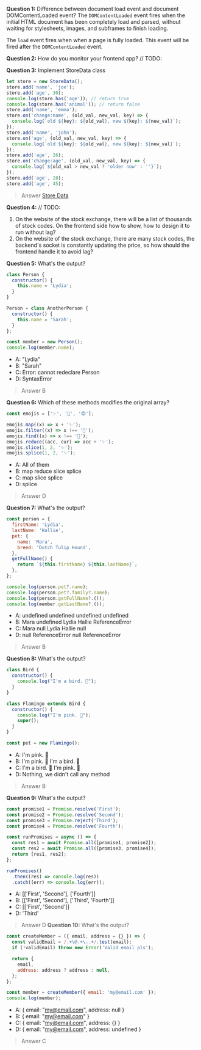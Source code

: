 **Question 1:** Difference between document load event and document DOMContentLoaded event?
The `DOMContentLoaded` event fires when the initial HTML document has been completely load and parsed, without waiting for stylesheets, images, and subframes to finish loading.

The `load` event fires when when a page is fully loaded. This event will be fired after the `DOMContentLoaded` event.

**Question 2:** How do you monitor your frontend app?
// TODO:

**Question 3:** Implement StoreData class

```js
let store = new StoreData();
store.add('name', 'joe');
store.add('age', 30);
console.log(store.has('age')); // return true
console.log(store.has('animal')); // return false
store.add('name', 'emma');
store.on('change:name', (old_val, new_val, key) => {
  console.log(`old ${key}: ${old_val}, new ${key}: ${new_val}`);
});
store.add('name', 'john');
store.on('age', (old_val, new_val, key) => {
  console.log(`old ${key}: ${old_val}, new ${key}: ${new_val}`);
});
store.add('age', 26);
store.on('change:age', (old_val, new_val, key) => {
  console.log(`${old_val > new_val ? 'older now' : ''}`);
});
store.add('age', 28);
store.add('age', 45);
```

> Answer [Store Data](./store.ts)

**Question 4:**
// TODO:

1. On the website of the stock exchange, there will be a list of thousands of stock codes. On the frontend side how to show, how to design it to run without lag?
2. On the website of the stock exchange, there are many stock codes, the backend's socket is constantly updating the price, so how should the frontend handle it to avoid lag?

**Question 5:** What's the output?

```js
class Person {
  constructor() {
    this.name = 'Lydia';
  }
}

Person = class AnotherPerson {
  constructor() {
    this.name = 'Sarah';
  }
};

const member = new Person();
console.log(member.name);
```

- A: "Lydia"
- B: "Sarah"
- C: Error: cannot redeclare Person
- D: SyntaxError

> Answer B

**Question 6:** Which of these methods modifies the original array?

```js
const emojis = ['✨', '🥑', '😍'];

emojis.map((x) => x + '✨');
emojis.filter((x) => x !== '🥑');
emojis.find((x) => x !== '🥑');
emojis.reduce((acc, cur) => acc + '✨');
emojis.slice(1, 2, '✨');
emojis.splice(1, 2, '✨');
```

- A: All of them
- B: map reduce slice splice
- C: map slice splice
- D: splice

> Answer D

**Question 7:** What's the output?

```js
const person = {
  firstName: 'Lydia',
  lastName: 'Hallie',
  pet: {
    name: 'Mara',
    breed: 'Dutch Tulip Hound',
  },
  getFullName() {
    return `${this.firstName} ${this.lastName}`;
  },
};

console.log(person.pet?.name);
console.log(person.pet?.family?.name);
console.log(person.getFullName?.());
console.log(member.getLastName?.());
```

- A: undefined undefined undefined undefined
- B: Mara undefined Lydia Hallie ReferenceError
- C: Mara null Lydia Hallie null
- D: null ReferenceError null ReferenceError

> Answer B

**Question 8:** What's the output?

```js
class Bird {
  constructor() {
    console.log("I'm a bird. 🦢");
  }
}

class Flamingo extends Bird {
  constructor() {
    console.log("I'm pink. 🌸");
    super();
  }
}

const pet = new Flamingo();
```

- A: I'm pink. 🌸
- B: I'm pink. 🌸 I'm a bird. 🦢
- C: I'm a bird. 🦢 I'm pink. 🌸
- D: Nothing, we didn't call any method

> Answer B

**Question 9:** What's the output?

```js
const promise1 = Promise.resolve('First');
const promise2 = Promise.resolve('Second');
const promise3 = Promise.reject('Third');
const promise4 = Promise.resolve('Fourth');

const runPromises = async () => {
  const res1 = await Promise.all([promise1, promise2]);
  const res2 = await Promise.all([promise3, promise4]);
  return [res1, res2];
};

runPromises()
  .then((res) => console.log(res))
  .catch((err) => console.log(err));
```

- A: [['First', 'Second'], ['Fourth']]
- B: [['First', 'Second'], ['Third', 'Fourth']]
- C: [['First', 'Second']]
- D: 'Third'

> Answer D
> **Question 10:** What's the output?

```js
const createMember = ({ email, address = {} }) => {
  const validEmail = /.+\@.+\..+/.test(email);
  if (!validEmail) throw new Error('Valid email pls');

  return {
    email,
    address: address ? address : null,
  };
};

const member = createMember({ email: 'my@email.com' });
console.log(member);
```

- A: { email: "my@email.com", address: null }
- B: { email: "my@email.com" }
- C: { email: "my@email.com", address: {} }
- D: { email: "my@email.com", address: undefined }

> Answer C
